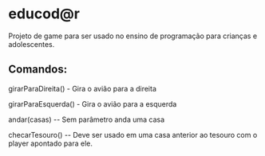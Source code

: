# educod@r
Projeto de game para ser usado no ensino de programação para crianças e adolescentes.

## Comandos:

girarParaDireita() - Gira o avião para a direita

girarParaEsquerda() - Gira o avião para a esquerda

andar(casas) -- Sem parâmetro anda uma casa

checarTesouro() -- Deve ser usado em uma casa anterior ao tesouro com o player apontado para ele.
